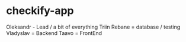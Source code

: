# checkify-app
Oleksandr - Lead / a bit of everything 
Triin Rebane = database / testing 
Vladyslav = Backend 
Taavo = FrontEnd
